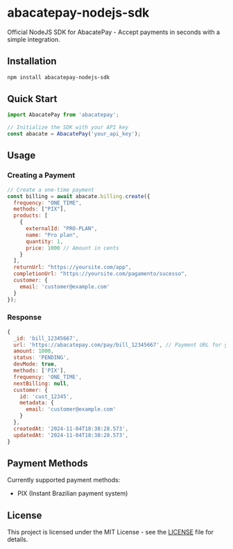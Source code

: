 # abacatepay-nodejs-sdk

Official NodeJS SDK for AbacatePay - Accept payments in seconds with a simple integration.

## Installation

```bash
npm install abacatepay-nodejs-sdk
```

## Quick Start

```js
import AbacatePay from 'abacatepay';

// Initialize the SDK with your API key
const abacate = AbacatePay('your_api_key');
```

## Usage

### Creating a Payment

```js
// Create a one-time payment
const billing = await abacate.billing.create({
  frequency: "ONE_TIME",
  methods: ["PIX"],
  products: [
    {
      externalId: "PRO-PLAN",
      name: "Pro plan",
      quantity: 1,
      price: 1000 // Amount in cents
    }
  ],
  returnUrl: "https://yoursite.com/app",
  completionUrl: "https://yoursite.com/pagamento/sucesso",
  customer: {
    email: 'customer@example.com'
  }
});
```

### Response

```js
{
  _id: 'bill_12345667',
  url: 'https://abacatepay.com/pay/bill_12345667', // Payment URL for your customer
  amount: 1000,
  status: 'PENDING',
  devMode: true,
  methods: ['PIX'],
  frequency: 'ONE_TIME',
  nextBilling: null,
  customer: {
    id: 'cust_12345',
    metadata: {
      email: 'customer@example.com'
    }
  },
  createdAt: '2024-11-04T18:38:28.573',
  updatedAt: '2024-11-04T18:38:28.573',
}
```

## Payment Methods

Currently supported payment methods:
- PIX (Instant Brazilian payment system)


## License

This project is licensed under the MIT License - see the [LICENSE](LICENSE) file for details.
